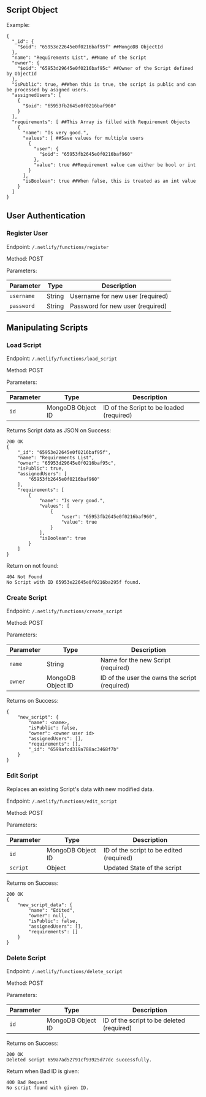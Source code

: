 ## Script Object
Example:

```
{
  "_id": {
    "$oid": "65953e22645e0f0216baf95f" ##MongoDB ObjectId
  },
  "name": "Requirements List", ##Name of the Script
  "owner": {
    "$oid": "65953d29645e0f0216baf95c" ##Owner of the Script defined by ObjectId
  },
  "isPublic": true, ##When this is true, the script is public and can be processed by asigned users.
  "assignedUsers": [
    {
      "$oid": "65953fb2645e0f0216baf960"
    }
  ],
  "requirements": [ ##This Array is filled with Requirement Objects
    {
      "name": "Is very good.",
      "values": [ ##Save values for multiple users
        {
          "user": {
            "$oid": "65953fb2645e0f0216baf960"
          },
          "value": true ##Requirement value can either be bool or int
        }
      ],
      "isBoolean": true ##When false, this is treated as an int value
    }
  ]
}
```

## User Authentication
### Register User
Endpoint: `/.netlify/functions/register`

Method: POST

Parameters:

| Parameter | Type | Description |
| ---- | ---- | ---- |
| `username` | String | Username for new user (required) |
| `password` | String | Password for new user (required) |

## Manipulating Scripts

### Load Script
Endpoint: `/.netlify/functions/load_script`

Method: POST

Parameters:

| Parameter | Type | Description |
| ---- | ---- | ---- |
| `id` | MongoDB Object ID | ID of the Script to be loaded (required) |

Returns Script data as JSON on Success:
```
200 OK
{
	"_id": "65953e22645e0f0216baf95f",
	"name": "Requirements List",
	"owner": "65953d29645e0f0216baf95c",
	"isPublic": true,
	"assignedUsers": [
		"65953fb2645e0f0216baf960"
	],
	"requirements": [
		{
			"name": "Is very good.",
			"values": [
				{
					"user": "65953fb2645e0f0216baf960",
					"value": true
				}
			],
			"isBoolean": true
		}
	]
}
```

Return on not found:
```
404 Not Found
No Script with ID 65953e22645e0f0216ba295f found.
```


### Create Script
Endpoint: `/.netlify/functions/create_script`

Method: POST

Parameters:

| Parameter | Type | Description |
| ---- | ---- | ---- |
| `name` | String | Name for the new Script (required) |
| `owner` | MongoDB Object ID | ID of the user the owns the script (required) |

Returns on Success:
```
{
	"new_script": {
		"name": <name>,
		"isPublic": false,
		"owner": <owner user id>
		"assignedUsers": [],
		"requirements": [],
		"_id": "6599afcd319a788ac3468f7b"
	}
}
```

### Edit Script

Replaces an existing Script's data with new modified data.

Endpoint: `/.netlify/functions/edit_script`

Method: POST

Parameters:

| Parameter | Type | Description |
| ---- | ---- | ---- |
| `id` | MongoDB Object ID | ID of the script to be edited (required) |
| `script` | Object | Updated State of the script |

Returns on Success:
```
200 OK
{
	"new_script_data": {
		"name": "Edited",
		"owner": null,
		"isPublic": false,
		"assignedUsers": [],
		"requirements": []
	}
}
```
### Delete Script
Endpoint: `/.netlify/functions/delete_script`

Method: POST

Parameters:

| Parameter | Type | Description |
| ---- | ---- | ---- |
| `id` | MongoDB Object ID | ID of the script to be deleted (required) |

Returns on Success:
```
200 OK
Deleted script 659a7ad52791cf93925d77dc successfully.
```

Return when Bad ID is given:
```
400 Bad Request
No script found with given ID.
```